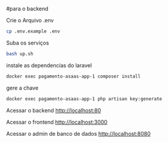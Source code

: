 #para o backend

Crie o Arquivo .env
```sh
cp .env.example .env
```

Suba os serviços
```sh
bash up.sh
```


instale as dependencias do laravel
```sh
docker exec pagamento-asaas-app-1 composer install
```

gere a chave
```sh
docker exec pagamento-asaas-app-1 php artisan key:generate
```

Acessar o backend
[http://localhost:80](http://localhost:80)

Acessar o frontend
[http://localhost:3000](http://localhost:300)

Acessar o admin de banco de dados
[http://localhost:8080](http://localhost:8080)


